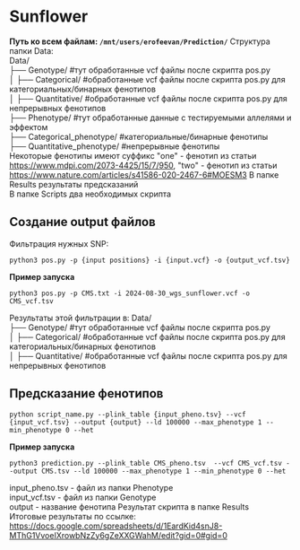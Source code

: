 # Sunflower
**Путь ко всем файлам: ```/mnt/users/erofeevan/Prediction/```** 
Структура папки Data:        
Data/      
├── Genotype/ #тут обработанные vcf файлы после скрипта pos.py      
│       ├── Categorical/ #обработанные vcf файлы после скрипта pos.py для категориальных/бинарных фенотипов      
│       ├── Quantitative/ #обработанные vcf файлы после скрипта pos.py для непрерывных фенотипов      
├── Phenotype/ #тут обработанные данные с тестируемыми аллелями и эффектом      
        ├── Categorical_phenotype/ #категориальные/бинарные фенотипы         
        ├── Quantitative_phenotype/ #непрерывные фенотипы      
Некоторые фенотипы имеют суффикс "one" - фенотип из статьи https://www.mdpi.com/2073-4425/15/7/950, "two" - фенотип из статьи https://www.nature.com/articles/s41586-020-2467-6#MOESM3
В папке Results результаты предсказаний      
В папке Scripts два необходимых скрипта         
## Создание output файлов
Фильтрация нужных SNP:
```
python3 pos.py -p {input positions} -i {input.vcf} -o {output_vcf.tsv}
```
**Пример запуска**
```
python3 pos.py -p CMS.txt -i 2024-08-30_wgs_sunflower.vcf -o CMS_vcf.tsv
```
Результаты этой фильтрации в:
Data/      
├── Genotype/ #тут обработанные vcf файлы после скрипта pos.py      
│       ├── Categorical/ #обработанные vcf файлы после скрипта pos.py для категориальных/бинарных фенотипов      
│       ├── Quantitative/ #обработанные vcf файлы после скрипта pos.py для непрерывных фенотипов   
## Предсказание фенотипов 
```
python script_name.py --plink_table {input_pheno.tsv} --vcf {input_vcf.tsv} --output {output} --ld 100000 --max_phenotype 1 --min_phenotype 0 --het
```
**Пример запуска**
```
python3 prediction.py --plink_table CMS_pheno.tsv  --vcf CMS_vcf.tsv --output CMS.tsv --ld 100000 --max_phenotype 1 --min_phenotype 0 --het
```
input_pheno.tsv - файл из папки Phenotype   
input_vcf.tsv - файл из папки Genotype   
output - название фенотипа
Результат скрипта в папке Results    
Итоговые результаты по ссылке: https://docs.google.com/spreadsheets/d/1EardKid4snJ8-MThG1VvoeIXrowbNzZy6gZeXXGWahM/edit?gid=0#gid=0
